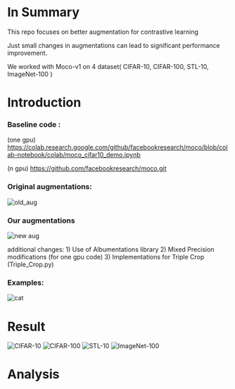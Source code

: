 # In Summary

This repo focuses on better augmentation for contrastive learning

Just small changes in augmentations can lead to significant performance improvement.

We worked with Moco-v1 on 4 dataset( CIFAR-10, CIFAR-100, STL-10, ImageNet-100 )


# Introduction

### Baseline code : 

(one gpu) https://colab.research.google.com/github/facebookresearch/moco/blob/colab-notebook/colab/moco_cifar10_demo.ipynb 

(n gpu) https://github.com/facebookresearch/moco.git  

### Original augmentations:

![old_aug](https://user-images.githubusercontent.com/77424795/118074702-71077c80-b3e9-11eb-8a37-6d54a4792a10.PNG)

### Our augmentations

![new aug](https://user-images.githubusercontent.com/77424795/118074708-7664c700-b3e9-11eb-9685-8f1c0d16fcf1.PNG)

additional changes: 1) Use of Albumentations library 2) Mixed Precision modifications (for one gpu code) 3) Implementations for Triple Crop (Triple_Crop.py)

### Examples:
![cat](https://user-images.githubusercontent.com/77424795/118076617-7ebf0100-b3ed-11eb-86d2-e476a1c40d5a.png)

   
# Result
![CIFAR-10](https://user-images.githubusercontent.com/77424795/118076822-e1180180-b3ed-11eb-8cc7-61fcd924b0e1.png)
![CIFAR-100](https://user-images.githubusercontent.com/77424795/118076830-e5441f00-b3ed-11eb-99ee-c2f665c719fe.png)
![STL-10](https://user-images.githubusercontent.com/77424795/118076837-e9703c80-b3ed-11eb-8d31-29d7c842142b.png)
![ImageNet-100](https://user-images.githubusercontent.com/77424795/118077392-f6416000-b3ee-11eb-879c-f3ae8eaaa105.png)

# Analysis

